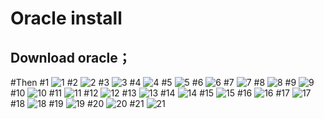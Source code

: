 Oracle install
====
Download oracle；
----
#Then
#1
![1](oracle/1.jpg)
#2
![2](ORACLE/2.JPG)
#3
![3](ORACLE/3.PNG)
#4
![4](ORACLE/4.JPG)
#5
![5](ORACLE/5.JPG)
#6
![6](ORACLE/6.JPG)
#7
![7](ORACLE/7.JPG)
#8
![8](oracle/8.PNG)
#9
![9](ORACLE/9.JPG)
#10
![10](ORACLE/10.PNG)
#11
![11](ORACLE/11.JPG)
#12
![12](ORACLE/12.JPG)
#13
![13](ORACLE/13.PNG)
#14
![14](ORACLE/14.JPG)
#15
![15](oracle/15.PNG)
#16
![16](ORACLE/16.pnG)
#17
![17](ORACLE/17.JPG)
#18
![18](ORACLE/18.JPG)
#19
![19](ORACLE/19.PNG)
#20
![20](ORACLE/20.JPG)
#21
![21](ORACLE/21.PNG)
